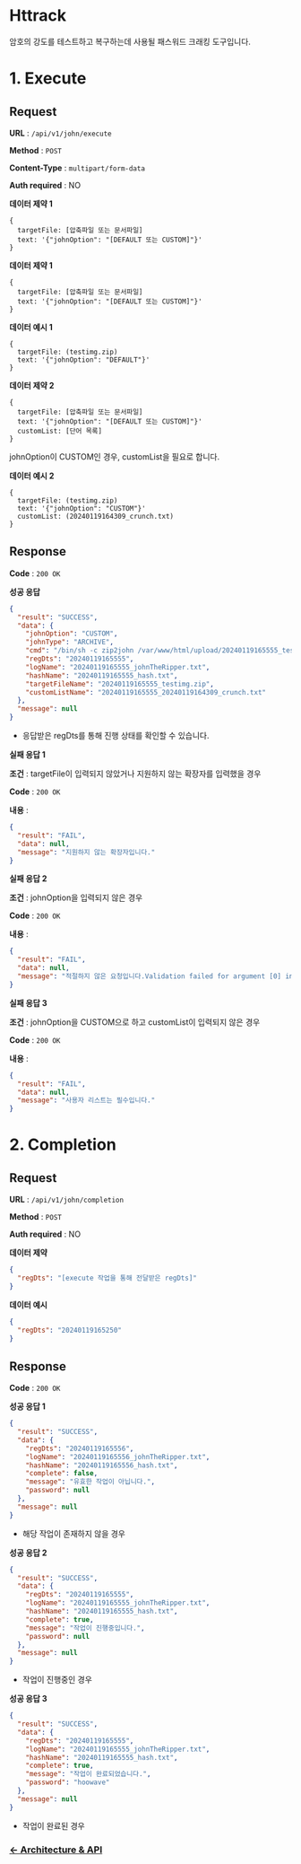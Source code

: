 # Httrack

암호의 강도를 테스트하고 복구하는데 사용될 패스워드 크래킹 도구입니다.

# 1. Execute
## Request

**URL** : `/api/v1/john/execute`

**Method** : `POST`

**Content-Type** : `multipart/form-data`

**Auth required** : NO

**데이터 제약 1**

```
{
  targetFile: [압축파일 또는 문서파일]
  text: '{"johnOption": "[DEFAULT 또는 CUSTOM]"}'
}
```

**데이터 제약 1**
```
{
  targetFile: [압축파일 또는 문서파일]
  text: '{"johnOption": "[DEFAULT 또는 CUSTOM]"}'
}
```

**데이터 예시 1**

```
{
  targetFile: (testimg.zip)
  text: '{"johnOption": "DEFAULT"}'
}
```

**데이터 제약 2**
```
{
  targetFile: [압축파일 또는 문서파일]
  text: '{"johnOption": "[DEFAULT 또는 CUSTOM]"}'
  customList: [단어 목록]
}
```
johnOption이 CUSTOM인 경우, customList을 필요로 합니다.

**데이터 예시 2**
```
{
  targetFile: (testimg.zip)
  text: '{"johnOption": "CUSTOM"}'
  customList: (20240119164309_crunch.txt)
}
```

## Response

**Code** : `200 OK`

**성공 응답**

```json
{
  "result": "SUCCESS",
  "data": {
    "johnOption": "CUSTOM",
    "johnType": "ARCHIVE",
    "cmd": "/bin/sh -c zip2john /var/www/html/upload/20240119165555_testimg.zip > /var/www/html/download/logs/20240119165555_hash.txt && john -w:/var/www/html/upload/20240119165555_20240119164309_crunch.txt /var/www/html/download/logs/20240119165555_hash.txt && john /var/www/html/download/logs/20240119165555_hash.txt --show > /var/www/html/download/logs/20240119165555_johnTheRipper.txt ",
    "regDts": "20240119165555",
    "logName": "20240119165555_johnTheRipper.txt",
    "hashName": "20240119165555_hash.txt",
    "targetFileName": "20240119165555_testimg.zip",
    "customListName": "20240119165555_20240119164309_crunch.txt"
  },
  "message": null
}
```
* 응답받은 regDts를 통해 진행 상태를 확인할 수 있습니다.

**실패 응답 1**

**조건** : targetFile이 입력되지 않았거나 지원하지 않는 확장자를 입력했을 경우

**Code** : `200 OK`

**내용** :

```json
{
  "result": "FAIL",
  "data": null,
  "message": "지원하지 않는 확장자입니다."
}
```

**실패 응답 2**

**조건** : johnOption을 입력되지 않은 경우

**Code** : `200 OK`

**내용** :

```json
{
  "result": "FAIL",
  "data": null,
  "message": "적절하지 않은 요청입니다.Validation failed for argument [0] in public com.security.securisuite.common.response.CommonResponse com.security.securisuite.johntheripper.interfaces.JohnApiController.execute(com.security.securisuite.johntheripper.interfaces.dto.JohnDto$JohnRequest): [Field error in object 'johnRequest' on field 'johnOption': rejected value [null]; codes [NotNull.johnRequest.johnOption,NotNull.johnOption,NotNull.com.security.securisuite.johntheripper.domain.JohnOption,NotNull]; arguments [org.springframework.context.support.DefaultMessageSourceResolvable: codes [johnRequest.johnOption,johnOption]; arguments []; default message [johnOption]]; default message [옵션은 필수값입니다.]] "
}
```

**실패 응답 3**

**조건** : johnOption을 CUSTOM으로 하고 customList이 입력되지 않은 경우

**Code** : `200 OK`

**내용** :

```json
{
  "result": "FAIL",
  "data": null,
  "message": "사용자 리스트는 필수입니다."
}
```

# 2. Completion
## Request

**URL** : `/api/v1/john/completion`

**Method** : `POST`

**Auth required** : NO

**데이터 제약**

```json
{
  "regDts": "[execute 작업을 통해 전달받은 regDts]"
}
```

**데이터 예시**

```json
{
  "regDts": "20240119165250"
}
```

## Response

**Code** : `200 OK`

**성공 응답 1**

```json
{
  "result": "SUCCESS",
  "data": {
    "regDts": "20240119165556",
    "logName": "20240119165556_johnTheRipper.txt",
    "hashName": "20240119165556_hash.txt",
    "complete": false,
    "message": "유효한 작업이 아닙니다.",
    "password": null
  },
  "message": null
}
```
* 해당 작업이 존재하지 않을 경우

**성공 응답 2**

```json
{
  "result": "SUCCESS",
  "data": {
    "regDts": "20240119165555",
    "logName": "20240119165555_johnTheRipper.txt",
    "hashName": "20240119165555_hash.txt",
    "complete": true,
    "message": "작업이 진행중입니다.",
    "password": null
  },
  "message": null
}
```
* 작업이 진행중인 경우

**성공 응답 3**

```json
{
  "result": "SUCCESS",
  "data": {
    "regDts": "20240119165555",
    "logName": "20240119165555_johnTheRipper.txt",
    "hashName": "20240119165555_hash.txt",
    "complete": true,
    "message": "작업이 완료되었습니다.",
    "password": "hoowave"
  },
  "message": null
}
```
* 작업이 완료된 경우


### [<- Architecture & API](../../../../../../../../../../BackEnd/src/main/java/com/securisuite/backend/README.md)